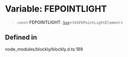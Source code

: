 # Variable: FEPOINTLIGHT

> `const` **FEPOINTLIGHT**: [`Svg`](../index.md)\<`SVGFEPointLightElement`\>

## Defined in

node_modules/blockly/blockly.d.ts:189
